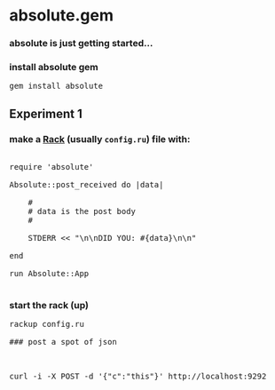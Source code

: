 absolute.gem
============

### absolute is just getting started...


### install absolute gem

<pre>gem install absolute</pre>

Experiment 1
------------

### make a [Rack](http://rack.github.com/) (usually `config.ru`) file with:

<pre>

require 'absolute'

Absolute::post_received do |data|

    #
    # data is the post body
    #

    STDERR << "\n\nDID YOU: #{data}\n\n" 

end

run Absolute::App

</pre>

### start the rack (up)

<pre>rackup config.ru

### post a spot of json 

<pre>

curl -i -X POST -d '{"c":"this"}' http://localhost:9292

</pre>
